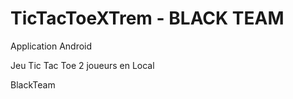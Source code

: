 TicTacToeXTrem - BLACK TEAM
===========================

Application Android

Jeu Tic Tac Toe 2 joueurs en Local

BlackTeam
